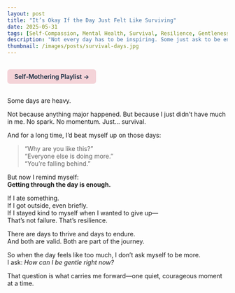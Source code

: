 ```yaml
---
layout: post
title: "It’s Okay If the Day Just Felt Like Surviving"
date: 2025-05-31
tags: [Self-Compassion, Mental Health, Survival, Resilience, Gentleness]
description: "Not every day has to be inspiring. Some just ask to be endured."
thumbnail: /images/posts/survival-days.jpg
---
```


<a href="https://music.youtube.com/playlist?list=PLuO5E1rh5RqIzePJeOjdXo62gwnYJ748_&si=NvtF0mzI9Sx2IoPu&shuffle=1" 
   target="_blank" 
   class="back-button"
   style="display:inline-block; margin: 1rem auto; background-color: #F4D3D8; color: #1A2D41; padding: 0.5rem 1rem; border-radius: 6px; font-weight: 600; text-decoration: none;">
  Self‑Mothering Playlist →
</a>

Some days are heavy.

Not because anything major happened. But because I just didn’t have much in me. No spark. No momentum. Just… survival.

And for a long time, I’d beat myself up on those days:  
> “Why are you like this?”  
> “Everyone else is doing more.”  
> “You’re falling behind.”

But now I remind myself:  
**Getting through the day is enough.**

If I ate something.  
If I got outside, even briefly.  
If I stayed kind to myself when I wanted to give up—  
That’s not failure. That’s resilience.

There are days to thrive and days to endure.  
And both are valid. Both are part of the journey.

So when the day feels like too much, I don’t ask myself to be more.  
I ask: *How can I be gentle right now?*

That question is what carries me forward—one quiet, courageous moment at a time.
